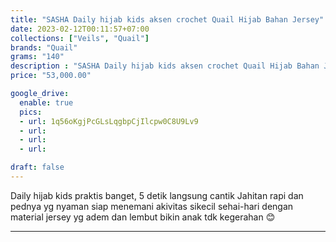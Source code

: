 ```yaml
---
title: "SASHA Daily hijab kids aksen crochet Quail Hijab Bahan Jersey"
date: 2023-02-12T00:11:57+07:00
collections: ["Veils", "Quail"]
brands: "Quail"
grams: "140"
description : "SASHA Daily hijab kids aksen crochet Quail Hijab Bahan Jersey"
price: "53,000.00"

google_drive:
  enable: true
  pics:
  - url: 1q56oKgjPcGLsLqgbpCjIlcpw0C8U9Lv9
  - url: 
  - url: 
  - url: 

draft: false
---
```


Daily hijab kids praktis banget, 5 detik langsung cantik
Jahitan rapi dan pednya yg nyaman  siap menemani akivitas sikecil sehai-hari 
dengan material jersey yg adem dan lembut bikin anak tdk kegerahan 😊 

-----    
 
